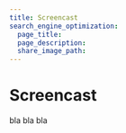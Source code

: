 ```yaml
---
title: Screencast
search_engine_optimization:
  page_title:
  page_description:
  share_image_path:
---
```


# Screencast

bla bla bla